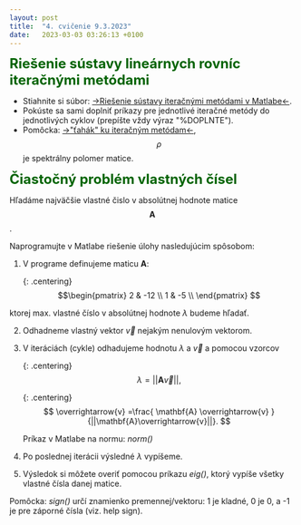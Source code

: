 ```yaml
---
layout: post
title:  "4. cvičenie 9.3.2023"
date:   2023-03-03 03:26:13 +0100
---
```


<span style="color:DarkGreen"> <font size="+2"><b>Riešenie sústavy lineárnych rovníc iteračnými metódami</b></font></span><br>

- Stiahnite si súbor: [->Riešenie sústavy iteračnými metódami v Matlabe<-](http://maslarova.github.io/cvicenie4/iter_metody.m).
- Pokúste sa sami doplniť príkazy pre jednotlivé iteračné metódy do jednotlivých cyklov (prepíšte vždy výraz "%DOPLNTE"). 
- Pomôcka: [->"ťahák" ku iteračným metódam<-](http://maslarova.github.io/cvicenie4/iter_metody_tahak.pdf), $$\rho$$ je spektrálny polomer matice.

<!--
Na štvrtom cvičení budeme pokračovať v riešení sústavy lineárnych rovníc. Na prednáške ste sa dozvedeli, že okrem priamych metód, ktoré sme preberali minulé cvičenie, existujú ešte gradientné a iteračné metódy. My sa na cvičení bližšie pozrieme na iteračné metódy. 
V závere ešte preberieme podmienenosť matice a hľadanie vlastných čísel matice.

<span style="color:DarkGreen"> <font size="+2"><b>Riešenie sústavy lineárnych rovníc iteračnými metódami</b></font></span><br>
Teóriu k iteračným metódam ste preberali na prednáškach. Dozvedeli ste sa, že existujú stacionárne a nestacionárne iteračné metódy. V nasledujúcom súbore si môžete pozrieť prehľadný [->"ťahák" ku iteračným metódam<-](http://maslarova.github.io/cvicenie5/iteracne_metody_tahak.pdf), v ktorom máte jednoduchý postup, ako vyzerá algoritmus iteračných metód, a stručný prehľad stacionárnych iteračných metód.
<br>

Stiahnite si program na riešenie sústavy: [->Riešenie sústavy iteračnými metódami v Matlabe<-](http://maslarova.github.io/cvicenie4/porovnani.m).
Pokúste sa sami doplniť príkazy pre jednotlivé iteračné metódy do jednotlivých cyklov (prepíšte vždy výraz "%DOPLNTE"). 
Váš program si môžete skontrolovať tu: [->riešenie<-](http://maslarova.github.io/cvicenie4/porovnani_riesenie.m). Všimnite si odchýlku od presného riešenia pre jednotlivé iteračné metódy (výsledný graf), ktorú sme priebežne počítali v cykloch.

Ak Vám nie sú jasné jednotlivé príkazy v kóde, pozrite si video s vysvetlením metód a programovacím postupom:

   {: .centering}
   {% include youtube.html id="zX3JIw_cYHM" %}

Ak by ste chceli vidieť pre lepšie pochopenie postup iteračných metód podrobne rozpísaný, pozrite si tieto [->príklady riešenia sústavy lineárnych rovníc iteračnými metódami<-](https://college.cengage.com/mathematics/larson/elementary_linear/5e/students/ch08-10/chap_10_2.pdf), kde je na konkrétnych príkladoch pekne ilustrovaná Jacobiho a Gauss-Seidelova metóda. <br />

<span style="color:DarkGreen"> <font size="+2"><b>Podmienenosť matice</b></font></span><br>
Aby ste lepšie pochopili význam podmienenosti matice, prečítajte si nasledujúci dokument: [->Podmienenosť matice<-](http://kfe.fjfi.cvut.cz/~matysma4/nme/cv04/podminenostmatice.pdf). Pozrite si predovšetkým príklad na konci prvej stránky. Vo vektore pravej strany sme zmenili 2. prvok minimálne v rámci danej presnosti, ale výsledok riešenia sústavy s touto maticou bol úplne odlišný!
Môžete si vyskúšať aj cvičenie na druhej stránke.

<span style="color:DarkGreen"> <font size="+2"><b>Hľadanie vlastných čísel matice</b></font></span><br>
Existuje úplný a čiastočný problém hľadania vlastných čísel. Pri úplnom probléme hľadáme všetky vlastné čísla matice, popr. i príslušné vlastné vektory (napr. Jacobiho metóda alebo hľadanie pomocou LU rozkladu). 

Pri čiastočnom probléme vlastných čísel hľadáme len jedno alebo zopár vlastných čísel. 
Prečítajte si vysvetlenie čiastočného problému hľadania vlastných čísel: [->Hľadanie vlastného čísla s maximálnou absolútnou hodnotou<-](http://kfe.fjfi.cvut.cz/~matysma4/nme/cv04/hledanivlastcisel.pdf).<br />
-->

<span style="color:DarkGreen"> <font size="+2"><b>Čiastočný problém vlastných čísel</b></font></span><br>

Hľadáme najväčšie vlastné čislo v absolútnej hodnote matice $$\mathbf{A}$$.

Naprogramujte v Matlabe riešenie úlohy nasledujúcim spôsobom:
1. V programe definujeme maticu $\mathbf{A}$:

    {: .centering}
    $$\begin{pmatrix}
    2 & -12 \\
    1 & -5 \\
    \end{pmatrix}
    $$

ktorej max. vlastné číslo v absolútnej hodnote $\lambda$ budeme hľadať.

2. Odhadneme vlastný vektor $\overrightarrow{v}$ nejakým nenulovým vektorom.

3. V iteráciách (cykle) odhadujeme hodnotu $\lambda$ a $\overrightarrow{v}$ a pomocou vzorcov

   {: .centering}
   $$
   \lambda = ||\mathbf{A}\overrightarrow{v}||,
   $$

   {: .centering}
   $$
   \overrightarrow{v} =\frac{ \mathbf{A} \overrightarrow{v} }{||\mathbf{A}\overrightarrow{v}||}.
   $$

   Príkaz v Matlabe na normu: <i>norm()</i>

4. Po poslednej iterácii výsledné $\lambda$ vypíšeme. 

5. Výsledok si môžete overiť pomocou príkazu <i>eig()</i>, ktorý vypíše všetky vlastné čísla danej matice.

Pomôcka: <i>sign()</i> určí znamienko premennej/vektoru: 1 je kladné, 0 je 0, a -1 je pre záporné čísla (viz. help sign). 

<!--
- Materiály ďalších cvičiacich:<br />
  * [Tomáš Kerepecký](http://nme.8u.cz/cviceni/) - odporúčam pozrieť prezentácie<br />
  * [Martin Matys](http://kfe.fjfi.cvut.cz/~matysma4/)<br />
  * [Michal Zeman](http://kfe.fjfi.cvut.cz/~zeman/) - minulé ročníky<br />
  * [Vojta Horný](https://ft.nephy.chalmers.se/~vojtech/NME/index.html) - minulé ročníky <br />	
  * [Jirka Vyskočil](http://kfe.fjfi.cvut.cz/~vyskocil/) - minulé ročníky
-->

